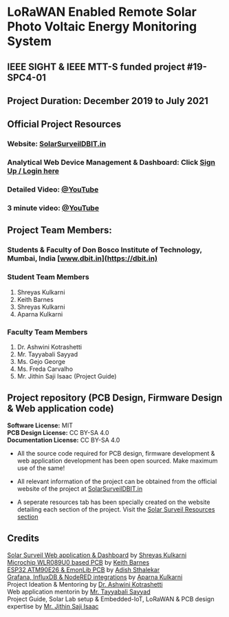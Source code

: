 # LoRaWAN Enabled Remote Solar Photo Voltaic Energy Monitoring System  
## IEEE SIGHT & IEEE MTT-S funded project #19-SPC4-01  
## Project Duration: December 2019 to July 2021  

## Official Project Resources
### Website: [SolarSurveilDBIT.in](https://SolarSurveilDBIT.in)
### Analytical Web Device Management & Dashboard: Click [Sign Up / Login here](https://solarsurveildbit.in/index.html#services)
### Detailed Video: [@YouTube](https://youtu.be/FI_uH7AuqU8)  
### 3 minute video: [@YouTube](https://youtu.be/UwQO7I1e_y8)  

## Project Team Members:      
### Students & Faculty of Don Bosco Institute of Technology, Mumbai, India [www.dbit.in](https://dbit.in)
### Student Team Members  
1. Shreyas Kulkarni
2. Keith Barnes
3. Shreyas Kulkarni
4. Aparna Kulkarni

### Faculty Team Members
1. Dr. Ashwini Kotrashetti
2. Mr. Tayyabali Sayyad
3. Ms. Gejo George
4. Ms. Freda Carvalho
5. Mr. Jithin Saji Isaac (Project Guide)

## Project repository (PCB Design, Firmware Design & Web application code)

**Software License:** MIT  
**PCB Design License:** CC BY-SA 4.0  
**Documentation License:** CC BY-SA 4.0  

- All the source code required for PCB design, firmware development & web application development has been open sourced. Make maximum use of the same!

- All relevant information of the project can be obtained from the official website of the project at [SolarSurveilDBIT.in](https://SolarSurveilDBIT.in)  

- A seperate resources tab has been specially created on the website detailing each section of the project. Visit the [Solar Surveil Resources section](https://solarsurveildbit.in/resources.html)  

## Credits

 [Solar Surveil Web application & Dashboard](https://github.com/sdk694/SolarSurveil) by  [Shreyas Kulkarni](https://twitter.com/)  
 [Microchip WLR089U0 based PCB](https://github.com/jithinsisaac/LoRa-PV-RMS-SolarSurveil/tree/main/PCB_WLR089U0_Board) by  [Keith Barnes](https://twitter.com/@sir_keith_)   
 [ESP32 ATM90E26 & EmonLib PCB](https://github.com/jithinsisaac/LoRa-PV-RMS-SolarSurveil/tree/main/PCB_ESP32_ATM90E26_Board) by [Adish Sthalekar](https://twitter.com/)     
 [Grafana, InfluxDB & NodeRED integrations](https://solarsurveildbit.in/blogak.html) by [Aparna Kulkarni](https://twitter.com/)  
 Project Ideation & Mentoring by [Dr. Ashwini Kotrashetti](http://ashwiniprofile-dbit.blogspot.com/)  
 Web application mentorin by [Mr. Tayyabali Sayyad](https://tayyabali.in/)  
 Project Guide, Solar Lab setup & Embedded-IoT, LoRaWAN & PCB design expertise by [Mr. Jithin Saji Isaac](https://jithinsisaac.github.io/)   
 
 
